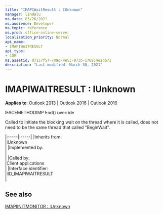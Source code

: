 ```yaml
---
title: "IMAPIWaitResult : IUnknown" 
manager: lindalu
ms.date: 03/20/2021
ms.audience: Developer
ms.topic: reference
ms.prod: office-online-server
localization_priority: Normal
api_name:
- IMAPIWAITRESULT
api_type:
- COM
ms.assetid: d7157f57-709d-4e53-973b-176954e2bb73
description: "Last modified: March 30, 2021"
---
```


# IMAPIWAITRESULT : IUnknown
  
**Applies to**: Outlook 2013 | Outlook 2016 | Outlook 2019

IFACEMETHODIMP End() override

Called to initiate the blocking wait on the thread where it is called, does not need to be the same thread that called “BeginWait”.
  
|:-----|:-----|
|Inherits from:  <br/> |IUnknown  <br/> |
|Implemented by:  <br/> |  <br/> |
|Called by:  <br/> |Client applications  <br/> |
|Interface identifier:  <br/> |IID_IMAPIWAITRESULT  <br/> |

## See also

[IMAPIINITMONITOR : IUnknown](imapiinitmonitoriunknown.md)